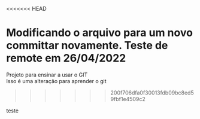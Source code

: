 <<<<<<< HEAD


Modificando o arquivo para um novo committar novamente.
Teste de remote em 26/04/2022
=======
  Projeto para ensinar a usar o GIT   
Isso é uma alteração para aprender o git
>>>>>>> 200f706dfa0f30013fdb09bc8ed59fbf1e4509c2


teste